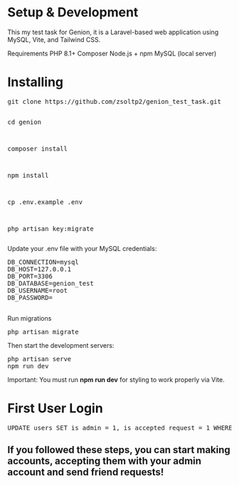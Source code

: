 <h1>Setup & Development</h1>

This my test task for Genion, it is a Laravel-based web application using MySQL, Vite, and Tailwind CSS.

Requirements
PHP 8.1+
Composer
Node.js + npm
MySQL (local server)

<h1>Installing</h1>
<pre>
git clone https://github.com/zsoltp2/genion_test_task.git 
    
cd genion
    
composer install
    
npm install
    
cp .env.example .env
    
php artisan key:migrate
</pre>


Update your .env file with your MySQL credentials:
<pre>
DB_CONNECTION=mysql
DB_HOST=127.0.0.1
DB_PORT=3306
DB_DATABASE=genion_test
DB_USERNAME=root
DB_PASSWORD=

</pre>


Run migrations
<pre>
php artisan migrate
</pre>

Then start the development servers:
<pre>
php artisan serve
npm run dev
</pre>

Important: You must run <strong>npm run dev</strong> for styling to work properly via Vite.

<h1>
    First User Login
</h1>

<pre>
UPDATE users SET is_admin = 1, is_accepted_request = 1 WHERE id = 1;
</pre>

<h2>If you followed these steps, you can start making accounts, accepting them with your admin account and send friend requests!</h2>
